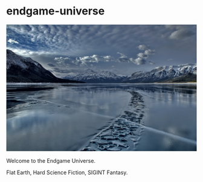 # endgame-universe

![Endgame Universe](images/endgame-universe.jpg)

Welcome to the Endgame Universe. 

Flat Earth, Hard Science Fiction, SIGINT Fantasy.
